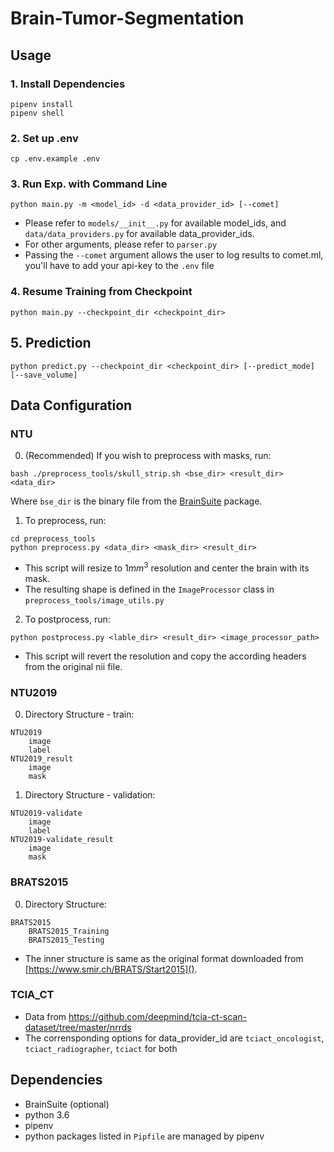 # Brain-Tumor-Segmentation

## Usage

### 1. Install Dependencies
```
pipenv install
pipenv shell
```

### 2. Set up .env
``` 
cp .env.example .env
```

### 3. Run Exp. with Command Line

```
python main.py -m <model_id> -d <data_provider_id> [--comet]
```

* Please refer to `models/__init__.py` for available model_ids,
and `data/data_providers.py` for available data_provider_ids.  
* For other arguments, please refer to `parser.py`
* Passing the `--comet` argument allows the user to log results to comet.ml, 
you'll have to add your api-key to the `.env` file

### 4. Resume Training from Checkpoint

```
python main.py --checkpoint_dir <checkpoint_dir>
``` 

## 5. Prediction

```
python predict.py --checkpoint_dir <checkpoint_dir> [--predict_mode] [--save_volume]
```

## Data Configuration
### NTU

0. (Recommended) If you wish to preprocess with masks, run:
``` 
bash ./preprocess_tools/skull_strip.sh <bse_dir> <result_dir> <data_dir>
``` 
Where `bse_dir` is the binary file from the 
[BrainSuite](http://brainsuite.org/) package.


1. To preprocess, run:
```
cd preprocess_tools
python preprocess.py <data_dir> <mask_dir> <result_dir> 
```   
* This script will resize to $1mm^3$ resolution and center the brain with its mask.  
* The resulting shape is defined in the `ImageProcessor` class in `preprocess_tools/image_utils.py`

2. To postprocess, run:
``` 
python postprocess.py <lable_dir> <result_dir> <image_processor_path>
```
* This script will revert the resolution and copy the according headers from the original nii file.

### NTU2019
0. Directory Structure - train:
```
NTU2019
    image
    label
NTU2019_result
    image
    mask
```
1. Directory Structure - validation:
```
NTU2019-validate
    image
    label
NTU2019-validate_result
    image
    mask
```

### BRATS2015

0. Directory Structure:
``` 
BRATS2015
    BRATS2015_Training
    BRATS2015_Testing
```
* The inner structure is same as the original format downloaded from [https://www.smir.ch/BRATS/Start2015]().

### TCIA_CT

* Data from https://github.com/deepmind/tcia-ct-scan-dataset/tree/master/nrrds
* The corrensponding options for data_provider_id are
`tciact_oncologist`, `tciact_radiographer`, `tciact` for both

## Dependencies
* BrainSuite (optional)
* python 3.6
* pipenv
* python packages listed in `Pipfile` are managed by pipenv
